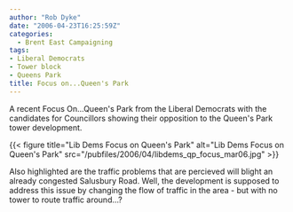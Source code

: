 ```yaml
---
author: "Rob Dyke"
date: "2006-04-23T16:25:59Z"
categories:
  - Brent East Campaigning
tags:
- Liberal Democrats
- Tower block
- Queens Park
title: Focus on...Queen's Park
---
```

A recent Focus On...Queen's Park from the Liberal Democrats with the candidates for Councillors showing their opposition to the Queen's Park tower development.

{{< figure title="Lib Dems Focus on Queen's Park" alt="Lib Dems Focus on Queen's Park" src="/pubfiles/2006/04/libdems_qp_focus_mar06.jpg" >}}

Also highlighted are the traffic problems that are percieved will blight an already congested Salusbury Road. Well, the development is supposed to address this issue by changing the flow of traffic in the area - but with no tower to route traffic around...?
